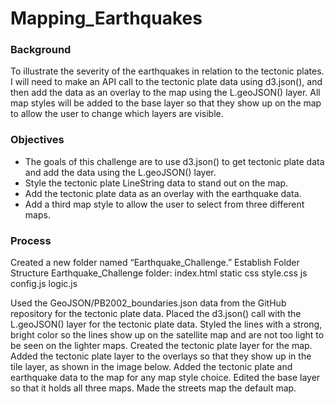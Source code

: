 # Mapping_Earthquakes
 
### Background
To illustrate the severity of the earthquakes in relation to the tectonic plates. I will need to make an API call to the tectonic plate data using d3.json(), and then add the data as an overlay to the map using the L.geoJSON() layer. All map styles will be added to the base layer so that they show up on the map to allow the user to change which layers are visible.

### Objectives
- The goals of this challenge are to use d3.json() to get tectonic plate data and add the data using the L.geoJSON() layer.
- Style the tectonic plate LineString data to stand out on the map.
- Add the tectonic plate data as an overlay with the earthquake data.
- Add a third map style to allow the user to select from three different maps.

### Process
Created a new folder named  “Earthquake_Challenge.”
Establish Folder Structure
Earthquake_Challenge folder:
index.html
static
 css
  style.css
 js
  config.js
  logic.js

Used the GeoJSON/PB2002_boundaries.json data from the GitHub repository for the tectonic plate data. 
Placed the d3.json() call with the L.geoJSON() layer for the tectonic plate data.
Styled the lines with a strong, bright color so the lines show up on the satellite map and are not too light to be seen on the lighter maps.
Created the tectonic plate layer for the map.
Added the tectonic plate layer to the overlays so that they show up in the tile layer, as shown in the image below.
Added the tectonic plate and earthquake data to the map for any map style choice.
Edited the base layer so that it holds all three maps.
Made the streets map the default map.
